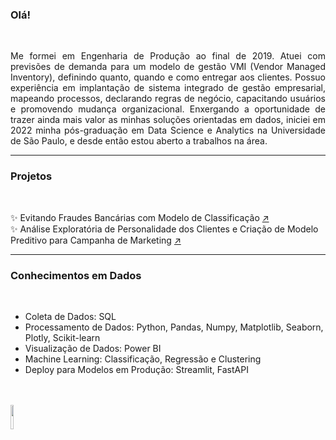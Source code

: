 ### Olá!

<div style="text-align: justify;"><br> 
    
Me formei em Engenharia de Produção ao final de 2019. Atuei com previsões de demanda para um modelo de gestão VMI (Vendor Managed Inventory), definindo quanto, quando e como entregar aos clientes. Possuo experiência em implantação de sistema integrado de gestão empresarial, mapeando processos, declarando regras de negócio, capacitando usuários e promovendo mudança organizacional. Enxergando a oportunidade de trazer ainda mais valor as minhas soluções orientadas em dados, iniciei em 2022 minha pós-graduação em Data Science e Analytics na Universidade de São Paulo, e desde então estou aberto a trabalhos na área.

</div>

<hr>

### Projetos

<br>

✨ Evitando Fraudes Bancárias com Modelo de Classificação [↗️](https://github.com/MarioLisboaJr/fraud_detect) <br>
✨ Análise Exploratória de Personalidade dos Clientes e Criação de Modelo Preditivo para Campanha de Marketing [↗️](https://github.com/MarioLisboaJr/customer_personality_analysis)

<hr>

### Conhecimentos em Dados

<br>

- Coleta de Dados: SQL <br>
- Processamento de Dados: Python, Pandas, Numpy, Matplotlib, Seaborn, Plotly, Scikit-learn <br>
- Visualização de Dados: Power BI <br>
- Machine Learning: Classificação, Regressão e Clustering <br> 
- Deploy para Modelos em Produção: Streamlit, FastAPI <br>

<br>
<br>

<div style="text-align: left;">
    <a href="https://www.linkedin.com/in/mario-lisboa/">
        <img src="https://img.shields.io/badge/LinkedIn-0077B5?style=for-the-badge&logo=linkedin&logoColor=white" width=10%>
    </a> 
</div>        
